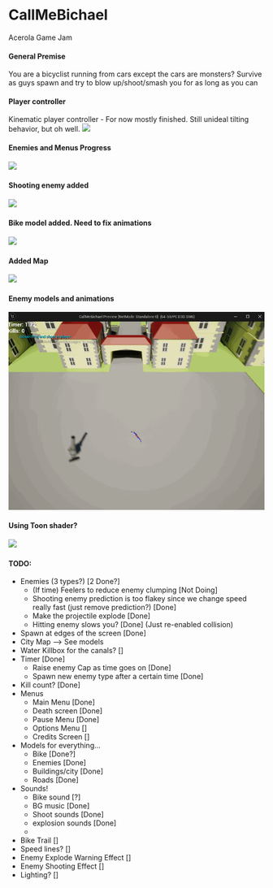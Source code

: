# CallMeBichael
 Acerola Game Jam

#### General Premise
You are a bicyclist running from cars except the cars are monsters?
Survive as guys spawn and try to blow up/shoot/smash you for as long as you can


#### Player controller
Kinematic player controller - For now mostly finished. Still unideal tilting behavior, but oh well.
![](https://github.com/nschwei/CallMeBichael/blob/main/PC_Clip.gif)

#### Enemies and Menus Progress
![](https://github.com/nschwei/CallMeBichael/blob/main/EnemiesAndMenu.gif)

#### Shooting enemy added
![](https://github.com/nschwei/CallMeBichael/blob/main/ShootingEnemy.gif)

#### Bike model added. Need to fix animations
![](https://github.com/nschwei/CallMeBichael/blob/main/BikeNewAnim.gif)

#### Added Map
![](https://github.com/nschwei/CallMeBichael/blob/main/MapDone.gif)

#### Enemy models and animations
![](https://github.com/nschwei/CallMeBichael/blob/main/EnemyExample.gif)

#### Using Toon shader?
![](https://github.com/nschwei/CallMeBichael/blob/main/PostProcessToonShade.gif)

#### TODO:
- Enemies (3 types?) [2 Done?]
     - (If time) Feelers to reduce enemy clumping [Not Doing]
     - Shooting enemy prediction is too flakey since we change speed really fast (just remove prediction?) [Done]
     - Make the projectile explode [Done]
     - Hitting enemy slows you? [Done] (Just re-enabled collision)
- Spawn at edges of the screen [Done]
- City Map --> See models
- Water Killbox for the canals? []
- Timer [Done]
     - Raise enemy Cap as time goes on [Done]
     - Spawn new enemy type after a certain time [Done]
- Kill count? [Done]
- Menus
     - Main Menu [Done]
     - Death screen [Done]
     - Pause Menu [Done]
     - Options Menu []
     - Credits Screen []
- Models for everything...
     - Bike [Done?]
     - Enemies [Done]
     - Buildings/city [Done]
     - Roads [Done]
- Sounds!
     - Bike sound [?]
     - BG music [Done]
     - Shoot sounds [Done]
     - explosion sounds [Done]
     -  
- Bike Trail []
- Speed lines? []
- Enemy Explode Warning Effect []
- Enemy Shooting Effect []
- Lighting? []

